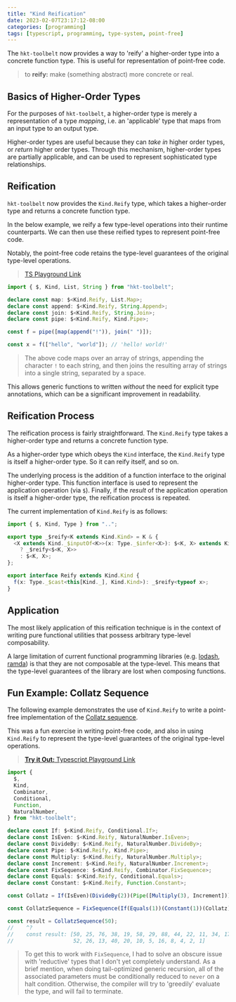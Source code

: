 ```yaml
---
title: "Kind Reification"
date: 2023-02-07T23:17:12-08:00
categories: [programming]
tags: [typescript, programming, type-system, point-free]
---
```


The `hkt-toolbelt` now provides a way to 'reify' a higher-order type into a concrete function type. This is useful for representation of point-free code.

> to **reify:** make (something abstract) more concrete or real.

## Basics of Higher-Order Types

For the purposes of `hkt-toolbelt`, a higher-order type is merely a representation of a type _mapping_, i.e. an 'applicable' type that maps from an input type to an output type.

Higher-order types are useful because they can _take in_ higher order types, or _return_ higher order types. Through this mechanism, higher-order types are partially applicable, and can be used to represent sophisticated type relationships.

## Reification

`hkt-toolbelt` now provides the `Kind.Reify` type, which takes a higher-order type and returns a concrete function type.

In the below example, we reify a few type-level operations into their runtime counterparts. We can then use these reified types to represent point-free code.

Notably, the point-free code retains the type-level guarantees of the original type-level operations.

> [TS Playground Link](https://www.typescriptlang.org/play?#code/JYWwDg9gTgLgBAbzgEgDRwNLAHYBN0AywAzjOgMoxQ4DmcAvnAGZQQhwBEAFgNYwC0MCBAA2AIwCmImBwDcAWABQS3BIDGIgIZQJcNRGyk4ITWABcKADxY8AOgBKE4EwCehEjFsBZUwD4Fiqoa2rr6hvCmYBJ4FsjWOLgOTq4UVLS2AIJgUXj+KupaOnoGRgBWEDix8XaOzm5wlNTYNLYAUhXYeYEFIcXhcGDAUVU2ibUpmAm2AApDEl1KYUZMcAC8A3MAFADaJmCbkdG4mxwAhBwAlBfo5TgnnBcAuhcBiyXwAB5rzDvcUiIQDjoDgAd2gIlwHGesjgAHpYXAAORcf4QU5wMFQCGnRFAA)

```typescript
import { $, Kind, List, String } from "hkt-toolbelt";

declare const map: $<Kind.Reify, List.Map>;
declare const append: $<Kind.Reify, String.Append>;
declare const join: $<Kind.Reify, String.Join>;
declare const pipe: $<Kind.Reify, Kind.Pipe>;

const f = pipe([map(append("!")), join(" ")]);

const x = f(["hello", "world"]); // 'hello! world!'
```

> The above code maps over an array of strings, appending the character `!` to each string, and then joins the resulting array of strings into a single string, separated by a space.

This allows generic functions to written _without_ the need for explicit type annotations, which can be a significant improvement in readability.

## Reification Process

The reification process is fairly straightforward. The `Kind.Reify` type takes a higher-order type and returns a concrete function type.

As a higher-order type which obeys the `Kind` interface, the `Kind.Reify` type is itself a higher-order type. So it can reify itself, and so on.

The underlying process is the addition of a function interface to the original higher-order type. This function interface is used to represent the application operation (via `$`). Finally, if the _result_ of the application operation is itself a higher-order type, the reification process is repeated.

The current implementation of `Kind.Reify` is as follows:

```ts
import { $, Kind, Type } from "..";

export type _$reify<K extends Kind.Kind> = K & {
  <X extends Kind._$inputOf<K>>(x: Type._$infer<X>): $<K, X> extends Kind.Kind
    ? _$reify<$<K, X>>
    : $<K, X>;
};

export interface Reify extends Kind.Kind {
  f(x: Type._$cast<this[Kind._], Kind.Kind>): _$reify<typeof x>;
}
```

## Application

The most likely application of this reification technique is in the context of writing pure functional utilities that possess arbitrary type-level composability.

A large limitation of current functional programming libraries (e.g. [lodash](https://www.npmjs.com/package/lodash), [ramda](https://www.npmjs.com/package/ramda)) is that they are not composable at the type-level. This means that the type-level guarantees of the library are lost when composing functions.

## Fun Example: Collatz Sequence

The following example demonstrates the use of `Kind.Reify` to write a point-free implementation of the [Collatz sequence](https://en.wikipedia.org/wiki/Collatz_conjecture).

This was a fun exercise in writing point-free code, and also in using `Kind.Reify` to represent the type-level guarantees of the original type-level operations.

> [**Try it Out:** Typescript Playground Link](https://www.typescriptlang.org/play?#code/JYWwDg9gTgLgBAbzgEgDRwNLAHYBN0DCEIARjgIYzSER7AzC3kA26AYgK7YDGDt6AOUocoLAR1IBTKHAC+cAGZRicAEQALANYwAtFQjMSk5jFUBYAFCXck7s3JRJcbrQDO8AJIKAXCgA8WHgAdABKksAKAJ40dHzYLEFeAHwA3Na29o7Obp6uAKIAbpLYvsgBOLih4VGCwqLM4lJQiflF2Knpdg5OLtjucAAiwAXANgBCkaXlwWER0XBCMCJiEkbNQyPjkR0WNl1Zvf0ACsBgklOBlbM1mBVBJ2c7e5k9OXAAshwmp8yT-pdVOa1Jb1RprIKfb5gX5PDLdbJ9Tw8RwgYowC53a7zRbLBqraSJZGSVHYGCw-avRFwNjAAAeAGVJABHDjFbjnf6Y6rzIikChUZo0hnM1k8STkl4I-p5FksVwYmbcmK4eiMeLMIIyjhyiXww7wIiI8ikhVXJXUri8NVBQ3uY1ktJWCz6uBEZj2GAALzgAF44F4ABQeVrFACUAY2o0kEwDACZQ+GHpIAwBtSEMaGRAMAZlD6A8RJJMAAugnHZYXW6PZ7GSy2U4-ULa6L2UGFAGtXKAwBGBMB20we09vtVyiesuWCtvRyuL7wP2jr3N+sBgCsAAZQ5YAPTbuD7uAAPQA-Du9weXTO574Uxv0LHV+gAOwANnQ2YAHOhuwBOdCrr84FjP84A-QCABZwPvWNv27d8oLgbsn1QM8DzQ9CMLgVcYKAt9EOzdBwPXe9iMQ0jH0QvCIPvb9iyAA)

```ts
import {
  $,
  Kind,
  Combinator,
  Conditional,
  Function,
  NaturalNumber,
} from "hkt-toolbelt";

declare const If: $<Kind.Reify, Conditional.If>;
declare const IsEven: $<Kind.Reify, NaturalNumber.IsEven>;
declare const DivideBy: $<Kind.Reify, NaturalNumber.DivideBy>;
declare const Pipe: $<Kind.Reify, Kind.Pipe>;
declare const Multiply: $<Kind.Reify, NaturalNumber.Multiply>;
declare const Increment: $<Kind.Reify, NaturalNumber.Increment>;
declare const FixSequence: $<Kind.Reify, Combinator.FixSequence>;
declare const Equals: $<Kind.Reify, Conditional.Equals>;
declare const Constant: $<Kind.Reify, Function.Constant>;

const Collatz = If(IsEven)(DivideBy(2))(Pipe([Multiply(3), Increment]));

const CollatzSequence = FixSequence(If(Equals(1))(Constant(1))(Collatz));

const result = CollatzSequence(50);
//    ^?
//    const result: [50, 25, 76, 38, 19, 58, 29, 88, 44, 22, 11, 34, 17,
//                   52, 26, 13, 40, 20, 10, 5, 16, 8, 4, 2, 1]
```

> To get this to work with `FixSequence`, I had to solve an obscure issue with 'reductive' types that I don't yet completely understand. As a brief mention, when doing tail-optimized generic recursion, all of the associated parameters must be conditionally reduced to `never` on a halt condition. Otherwise, the compiler will try to 'greedily' evaluate the type, and will fail to terminate.
